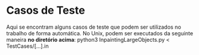 # Casos de Teste
Aqui se encontram alguns casos de teste que podem ser utilizados no trabalho de forma automática. No Unix, podem ser executados da seguinte maneira __no diretório acima__:
	python3 InpaintingLargeObjects.py < TestCases/[...].in
